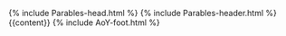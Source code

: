 {% include Parables-head.html %}
{% include Parables-header.html %}
{{content}}
{% include AoY-foot.html %}
<!-- {% include contact-section.html %} -->
